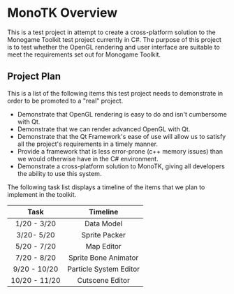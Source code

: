 # MonoTK Overview
This is a test project in attempt to create a cross-platform solution to the Monogame Toolkit test project currently in C#. 
The purpose of this project is to test whether the OpenGL rendering and user interface are suitable to meet the requirements set out for Monogame Toolkit.

## Project Plan
This is a list of the following items this test project needs to demonstrate in order to be promoted to a "real" project.

* Demonstrate that OpenGL rendering is easy to do and isn't cumbersome with Qt.
* Demonstrate that we can render advanced OpenGL with Qt.
* Demonstrate that the Qt Framework's ease of use will allow us to satisfy all the project's requirements in a timely manner.
* Provide a framework that is less error-prone (c++ memory issues) than we would otherwise have in the C# environment.
* Demonstrate a cross-platform solution to MonoTK, giving all developers the ability to use this system.

The following task list displays a timeline of the items that we plan to implement in the toolkit.

|            Task |     Timeline    |
| :-------------: | :-------------: |
| 1/20 - 3/20     | Data Model  |
| 3/20- 5/20      | Sprite Packer |
| 5/20 - 7/20     | Map Editor |
| 7/20 - 8/20     | Sprite Bone Animator  |
| 9/20 - 10/20    | Particle System Editor  |
| 10/20 - 11/20   | Cutscene Editor  |

